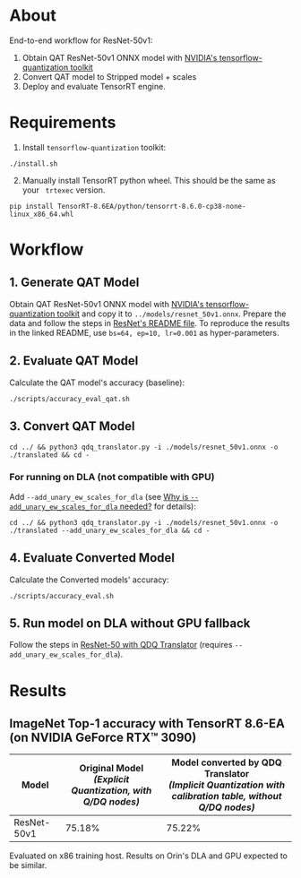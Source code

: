 # About
End-to-end workflow for ResNet-50v1:
1. Obtain QAT ResNet-50v1 ONNX model with [NVIDIA's tensorflow-quantization toolkit](https://github.com/NVIDIA/TensorRT/tree/main/tools/tensorflow-quantization)
2. Convert QAT model to Stripped model + scales
3. Deploy and evaluate TensorRT engine. 

# Requirements
1. Install `tensorflow-quantization` toolkit:
```
./install.sh
```

2. Manually install TensorRT python wheel. This should be the same as your ` trtexec` version.
```
pip install TensorRT-8.6EA/python/tensorrt-8.6.0-cp38-none-linux_x86_64.whl 
```

# Workflow

## 1. Generate QAT Model
Obtain QAT ResNet-50v1 ONNX model with [NVIDIA's tensorflow-quantization toolkit](https://github.com/NVIDIA/TensorRT/tree/main/tools/tensorflow-quantization) and copy it to `../models/resnet_50v1.onnx`.
 Prepare the data and follow the steps in [ResNet's README file](https://github.com/NVIDIA/TensorRT/tree/main/tools/tensorflow-quantization/examples/resnet#requirements).
 To reproduce the results in the linked README, use `bs=64, ep=10, lr=0.001` as hyper-parameters.

## 2. Evaluate QAT Model
Calculate the QAT model's accuracy (baseline):
```
./scripts/accuracy_eval_qat.sh
```

## 3. Convert QAT Model
```
cd ../ && python3 qdq_translator.py -i ./models/resnet_50v1.onnx -o ./translated && cd -
```

### For running on DLA (not compatible with GPU)
 Add `--add_unary_ew_scales_for_dla` (see [Why is `--add_unary_ew_scales_for_dla` needed?](../README.md#why-is---add_unary_ew_scales_for_dla-needed) for details):
```
cd ../ && python3 qdq_translator.py -i ./models/resnet_50v1.onnx -o ./translated --add_unary_ew_scales_for_dla && cd -
```

## 4. Evaluate Converted Model 
Calculate the Converted models' accuracy:
```
./scripts/accuracy_eval.sh
```

## 5. Run model on DLA without GPU fallback
Follow the steps in [ResNet-50 with QDQ Translator](../../../scripts/prepare_models/README.md#resnet-50-with-qdq-translator) (requires `--add_unary_ew_scales_for_dla`).

# Results
## ImageNet Top-1 accuracy with TensorRT 8.6-EA (on NVIDIA GeForce RTX™ 3090)

| Model                                  | Original Model<br>*(Explicit Quantization, with Q/DQ nodes)* | Model converted by QDQ Translator<br>*(Implicit Quantization with calibration table, without Q/DQ nodes)* |
|----------------------------------------|---------------------------------|----------------------------------|
| ResNet-50v1 | 75.18%                           | 75.22%                            |

Evaluated on x86 training host. Results on Orin's DLA and GPU expected to be similar.
